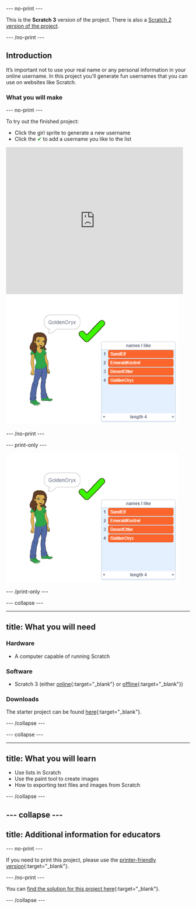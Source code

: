 --- no-print ---

This is the **Scratch 3** version of the project. There is also a [Scratch 2 version of the project](https://projects.raspberrypi.org/en/projects/username-generator-scratch2).

--- /no-print ---

## Introduction

It’s important not to use your real name or any personal information in your online username. In this project you’ll generate fun usernames that you can use on websites like Scratch.

### What you will make

--- no-print ---

To try out the finished project:

+ Click the girl sprite to generate a new username
+ Click the <span style="color: green;">✔</span> to add a username you like to the list

<div class="scratch-preview">
  <iframe allowtransparency="true" width="485" height="402" src="https://scratch.mit.edu/projects/embed/292974184/?autostart=false" frameborder="0" scrolling="no"></iframe>
  <img src="images/usernames-final.png">
</div>

--- /no-print ---

--- print-only ---

![complete project](images/usernames-final.png)

--- /print-only ---

--- collapse ---

---
title: What you will need
---

### Hardware

+ A computer capable of running Scratch

### Software

+ Scratch 3 (either [online](http://rpf.io/scratchon){:target="_blank"} or [offline](http://rpf.io/scratchoff){:target="_blank"})

### Downloads

The starter project can be found [here](http://rpf.io/p/en/username-generator-go){:target="_blank"}.

--- /collapse ---

--- collapse ---

---
title: What you will learn
---

- Use lists in Scratch
- Use the paint tool to create images
- How to exporting text files and images from Scratch

--- /collapse ---

--- collapse ---
---
title: Additional information for educators
---

--- no-print ---

If you need to print this project, please use the [printer-friendly version](https://projects.raspberrypi.org/en/projects/username-generator/print){:target="_blank"}.

--- /no-print ---

You can [find the solution for this project here](http://rpf.io/p/en/username-generator-get){:target="_blank"}.

--- /collapse ---


